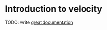 # Introduction to velocity

TODO: write [great documentation](http://jacobian.org/writing/what-to-write/)
